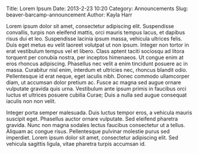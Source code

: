 Title: Lorem Ipsum
Date: 2013-2-23 10:20
Category: Announcements
Slug: beaver-barcamp-announcement
Author: Kayla Harr

Lorem ipsum dolor sit amet, consectetur adipiscing elit. Suspendisse convallis, turpis non eleifend mattis, orci mauris tempus lacus, et dapibus risus dui et leo. Suspendisse lacinia ipsum massa, vehicula ultrices felis. Duis eget metus eu velit laoreet volutpat ut non ipsum. Integer non tortor in erat vestibulum tempus vel et libero. Class aptent taciti sociosqu ad litora torquent per conubia nostra, per inceptos himenaeos. Ut congue enim at eros rhoncus adipiscing. Phasellus nec velit a enim tincidunt posuere ac in massa. Curabitur nisl enim, interdum et ultricies nec, rhoncus blandit odio. Pellentesque id erat neque, eget iaculis nibh. Donec commodo ullamcorper diam, ut accumsan dolor pretium ac. Fusce ac magna sed augue ornare vulputate gravida quis urna. Vestibulum ante ipsum primis in faucibus orci luctus et ultrices posuere cubilia Curae; Duis a nulla sed augue consequat iaculis non non velit.

Integer porta semper malesuada. Duis luctus tempor eros, a vehicula mauris suscipit eget. Phasellus auctor ornare vulputate. Sed eleifend pharetra gravida. Nunc non magna sodales lectus faucibus consectetur ut a tellus. Aliquam ac congue risus. Pellentesque pulvinar molestie purus sed imperdiet. Lorem ipsum dolor sit amet, consectetur adipiscing elit. Sed vehicula sagittis ligula, vitae pharetra turpis accumsan id.